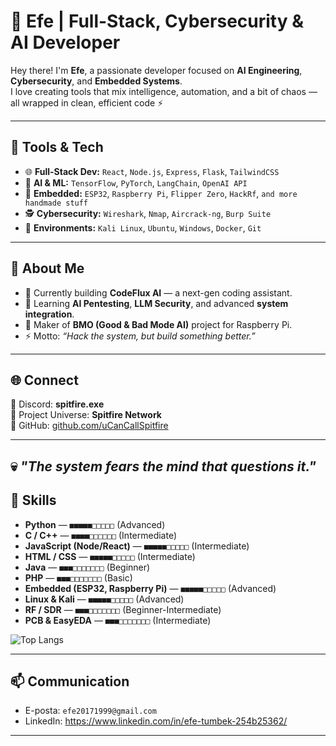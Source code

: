 
# 👾 Efe | Full-Stack, Cybersecurity & AI Developer

Hey there! I'm **Efe**, a passionate developer focused on **AI Engineering**, **Cybersecurity**, and **Embedded Systems**.  
I love creating tools that mix intelligence, automation, and a bit of chaos — all wrapped in clean, efficient code ⚡  

---



## 🧰 Tools & Tech
- 🌐 **Full-Stack Dev:** `React`, `Node.js`, `Express`, `Flask`, `TailwindCSS`
- 🧠 **AI & ML:** `TensorFlow`, `PyTorch`, `LangChain`, `OpenAI API`
- 🧱 **Embedded:** `ESP32`, `Raspberry Pi`, `Flipper Zero`, `HackRf`, `and more handmade stuff`
- 🕵️ **Cybersecurity:** `Wireshark`, `Nmap`, `Aircrack-ng`, `Burp Suite`
- 🐧 **Environments:** `Kali Linux`, `Ubuntu`, `Windows`, `Docker`, `Git`

---


## 🧬 About Me
- 🔭 Currently building **CodeFlux AI** — a next-gen coding assistant.  
- 🌱 Learning **AI Pentesting**, **LLM Security**, and advanced **system integration**.  
- 🧩 Maker of **BMO (Good & Bad Mode AI)** project for Raspberry Pi.  
- ⚡ Motto: *“Hack the system, but build something better.”*  

---

## 🌐 Connect
💬 Discord: **spitfire.exe**  
🧠 Project Universe: **Spitfire Network**  
🚀 GitHub: [github.com/uCanCallSpitfire](https://github.com/uCanCallSpitfire)

---

💀 *"The system fears the mind that questions it."*
---

## 🧰 Skills

* **Python** — `■■■■■□□□□□` (Advanced)  
* **C / C++** — `■■■■□□□□□□` (Intermediate)  
* **JavaScript (Node/React)** — `■■■■■□□□□□` (Intermediate)  
* **HTML / CSS** — `■■■■■□□□□□` (Intermediate)  
* **Java** — `■■■□□□□□□□` (Beginner)  
* **PHP** — `■■■□□□□□□□` (Basic)  
* **Embedded (ESP32, Raspberry Pi)** — `■■■■■□□□□□` (Advanced)  
* **Linux & Kali** — `■■■■■□□□□□` (Advanced)  
* **RF / SDR** — `■■■□□□□□□□` (Beginner-Intermediate)  
* **PCB & EasyEDA** — `■■■□□□□□□□` (Intermediate)

![Top Langs](https://github-readme-stats.vercel.app/api/top-langs/?username=uCanCallSpitfire\&hide=TeX\&layout=compact)</br>

---

## 📫 Communication

* E-posta: `efe20171999@gmail.com`
* LinkedIn: https://www.linkedin.com/in/efe-tumbek-254b25362/

---


